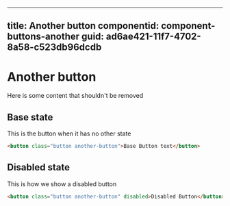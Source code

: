 ---
title: Another button 
componentid: component-buttons-another
guid: ad6ae421-11f7-4702-8a58-c523db96dcdb
----
# Another button
Here is some content that shouldn't be removed


## Base state
This is the button when it has no other state
```html
<button class="button another-button">Base Button text</button>
```

## Disabled state
This is how we show a disabled button
```html
<button class="button another-button" disabled>Disabled Button</button>
```